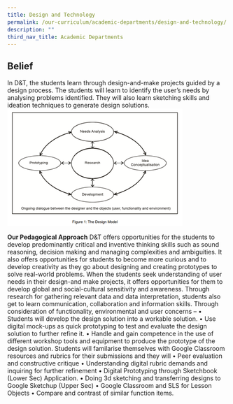```yaml
---
title: Design and Technology
permalink: /our-curriculum/academic-departments/design-and-technology/
description: ""
third_nav_title: Academic Departments
---
```

Belief
------------------
In D&T, the students learn through design-and-make projects guided by a design process. The students will learn to identify the user’s needs by analysing problems identified. They will also learn sketching skills and ideation techniques to generate design solutions.![](/images/Design_And_Technology/Department_programmes/dnt_model.png)

**Our Pedagogical Approach**
D&T offers opportunities for the students to develop predominantly critical and inventive thinking skills such as sound reasoning, decision making and managing complexities and ambiguities. It also offers opportunities for students to become more curious and to develop creativity as they go about designing and creating prototypes to solve real-world problems. When the students seek understanding of user needs in their design-and make projects, it offers opportunities for them to develop global and social-cultural sensitivity and awareness. Through research for gathering relevant data and data interpretation, students also get to learn communication, collaboration and information skills.
Through consideration of functionality, environmental and user concerns –
•	Students will develop the design solution into a workable solution. 
•	Use digital mock-ups as quick prototyping to test and evaluate the design solution to further refine it. 
•	Handle and gain competence in the use of different workshop tools and equipment to produce the prototype of the design solution.
Students will familarise themselves with Google Classroom resources and rubrics for their submissions and they will 
•	Peer evaluation and constructive critique
•	Understanding digital rubric demands and inquiring for further refinement 
•	Digital Prototyping through Sketchbook (Lower Sec) Application.
•	Doing 3d sketching and transferring designs to Google Sketchup (Upper Sec)
•	Google Classroom and SLS for Lesson Objects
•	Compare and contrast of similar function items.

